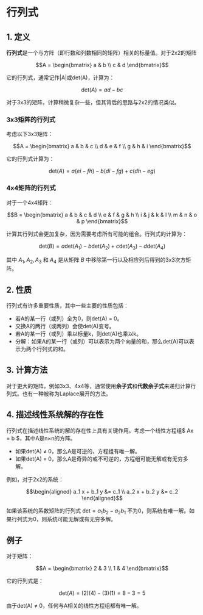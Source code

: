 # 行列式

## 1. 定义

**行列式**是一个与方阵（即行数和列数相同的矩阵）相关的标量值。对于2x2的矩阵

```math
A = \begin{bmatrix} a & b \\ c & d \end{bmatrix}
```

它的行列式，通常记作|A|或det(A)，计算为：

```math
\text{det}(A) = ad - bc
```

对于3x3的矩阵，计算稍微复杂一些，但其背后的思路与2x2的情况类似。

### 3x3矩阵的行列式

考虑以下3x3矩阵：

```math
A = \begin{bmatrix} a & b & c \\ d & e & f \\ g & h & i \end{bmatrix}
```

它的行列式计算为：

```math
\text{det}(A) = a(ei - fh) - b(di - fg) + c(dh - eg)
```

### 4x4矩阵的行列式

对于一个4x4矩阵：

```math
B = \begin{bmatrix} a & b & c & d \\ e & f & g & h \\ i & j & k & l \\ m & n & o & p \end{bmatrix}
```

计算其行列式会更加复杂，因为需要考虑所有可能的组合。行列式的计算为：

```math
\text{det}(B) = a\text{det}(A_1) - b\text{det}(A_2) + c\text{det}(A_3) - d\text{det}(A_4)
```

其中 $A_1, A_2, A_3$ 和 $A_4$ 是从矩阵 $B$ 中移除第一行以及相应列后得到的3x3次方矩阵。

## 2. 性质

行列式有许多重要性质，其中一些主要的性质包括：

- 若A的某一行（或列）全为0，则det(A) = 0。
- 交换A的两行（或两列）会使det(A)变号。
- 若A的某一行（或列）乘以标量k，则det(A)也乘以k。
- 分解：如果A的某一行（或列）可以表示为两个向量的和，那么det(A)可以表示为两个行列式的和。

## 3. 计算方法

对于更大的矩阵，例如3x3、4x4等，通常使用**余子式**和**代数余子式**来递归计算行列式。也有一种被称为Laplace展开的方法。

## 4. 描述线性系统解的存在性

行列式在描述线性系统的解的存在性上具有关键作用。考虑一个线性方程组$ Ax = b $，其中A是n×n的方阵。

- 如果det(A) ≠ 0，那么A是可逆的，方程组有唯一解。
- 如果det(A) = 0，那么A是奇异的或不可逆的，方程组可能无解或有无穷多解。

例如，对于2x2的系统：

```math
\begin{aligned}
a_1 x + b_1 y &= c_1 \\
a_2 x + b_2 y &= c_2
\end{aligned}
```

如果该系统的系数矩阵的行列式 $\text{det} = a_1b_2 - a_2b_1$ 不为0，则系统有唯一解。如果行列式为0，则系统可能无解或有无穷多解。

## 例子

对于矩阵：

```math
A = \begin{bmatrix} 2 & 3 \\ 1 & 4 \end{bmatrix}
```

它的行列式是：

```math
\text{det}(A) = (2)(4) - (3)(1) = 8 - 3 = 5
```

由于det(A) ≠ 0，任何与A相关的线性方程组都有唯一解。
